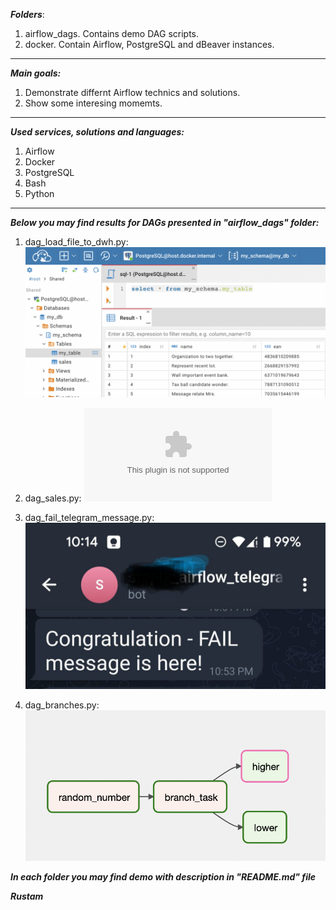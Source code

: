 ***Folders***:
1) airflow_dags. Contains demo DAG scripts.
2) docker. Contain Airflow, PostgreSQL and dBeaver instances.

---
***Main goals:***
1. Demonstrate differnt Airflow technics and solutions.
2. Show some interesing momemts.
---
***Used services, solutions and languages:***
1) Airflow
2) Docker
3) PostgreSQL
4) Bash
5) Python

___
***Below you may find results for DAGs presented in "airflow_dags" folder:***
1. dag_load_file_to_dwh.py:
![alt text](https://github.com/rusmansurov/Demo/blob/main/airflow_dags/Results/dag_load_file_to_dwh.png)

2. dag_sales.py:
![alt text](https://github.com/rusmansurov/Demo/blob/main/airflow_dags/Results/dag_sales.csv)

3. dag_fail_telegram_message.py:
![alt text](https://github.com/rusmansurov/Demo/blob/main/airflow_dags/Results/dag_fail_telegram_message.jpg)

4. dag_branches.py:
![alt text](https://github.com/rusmansurov/Demo/blob/main/airflow_dags/Results/dag_branches.png)


***In each folder you may find demo with description in "README.md" file***

***Rustam***

